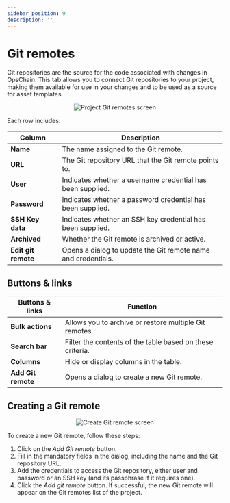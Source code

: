 ```yaml
---
sidebar_position: 9
description: ''
---
```


# Git remotes

Git repositories are the source for the code associated with changes in OpsChain. This tab allows you to connect Git repositories to your project, making them available for use in your changes and to be used as a source for asset templates.

<p align='center'>
  <img alt='Project Git remotes screen' src={require('!url-loader!../images/project-git-remotes.png').default} className='image-border'/>
</p>

Each row includes:

| Column               | Description                                                    |
|----------------------|----------------------------------------------------------------|
| **Name**             | The name assigned to the Git remote.                           |
| **URL**              | The Git repository URL that the Git remote points to.          |
| **User**             | Indicates whether a username credential has been supplied.     |
| **Password**         | Indicates whether a password credential has been supplied.     |
| **SSH Key data**     | Indicates whether an SSH key credential has been supplied.     |
| **Archived**         | Whether the Git remote is archived or active.                  |
| **Edit git remote**  | Opens a dialog to update the Git remote name and credentials.  |

## Buttons & links

| Buttons & links               | Function                                                               |
|-------------------------------|------------------------------------------------------------------------|
| **Bulk actions**              | Allows you to archive or restore multiple Git remotes.                 |
| **Search bar**                | Filter the contents of the table based on these criteria.              |
| **Columns**                   | Hide or display columns in the table.                                  |
| **Add Git remote**            | Opens a dialog to create a new Git remote.                             |

## Creating a Git remote

<p align='center'>
  <img alt='Create Git remote screen' src={require('!url-loader!../images/project-git-remotes-create.png').default} className='image-border'/>
</p>

To create a new Git remote, follow these steps:

1. Click on the _Add Git remote_ button.
2. Fill in the mandatory fields in the dialog, including the name and the Git repository URL.
3. Add the credentials to access the Git repository, either user and password or an SSH key (and its passphrase if it requires one).
4. Click the _Add git remote_ button. If successful, the new Git remote will appear on the Git remotes list of the project.
